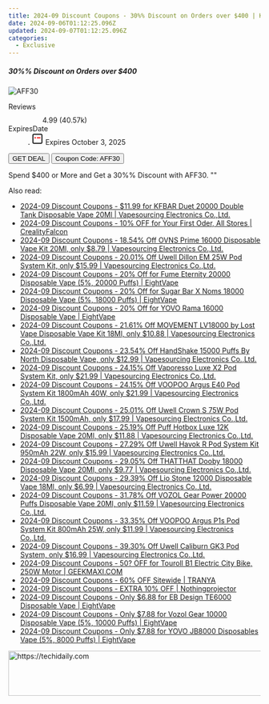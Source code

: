 ```yaml
---
title: 2024-09 Discount Coupons - 30%% Discount on Orders over $400 | Hangzhou Loonxi
date: 2024-09-06T01:12:25.096Z
updated: 2024-09-07T01:12:25.096Z
categories:
  - Exclusive
---
```



<div class="max-w-4xl mx-auto grid grid-cols-1 lg:max-w-5xl lg:gap-x-20 lg:grid-cols-2">
  <div class="relative p-3 col-start-1 row-start-1 flex flex-col-reverse rounded-lg bg-gradient-to-t from-black/75 via-black/0 sm:bg-none sm:row-start-2 sm:p-0 lg:row-start-1">
    <h5 class="mt-1 text-lg font-semibold text-white sm:text-slate-900 md:text-2xl dark:sm:text-white">30%% Discount on Orders over $400</h5>
  </div>
  
  <div class="col-start-1 col-end-3 row-start-1 grid gap-4 sm:mb-6 sm:grid-cols-4 lg:col-start-2 lg:row-span-6 lg:row-end-6 lg:mb-0 lg:gap-6">
      <img src="&quot;&quot;" onClick="javascript:window.open(decodeURIComponent('%22https%3A%2F%2Fwww.shareasale.com%2Fu.cfm%3Fd%3D1232916%26m%3D155620%26u%3D4338022%22'), '_blank');void(0);" alt="AFF30" class="h-60 w-full rounded-lg object-cover sm:col-span-2 sm:h-52 lg:col-span-full" loading="lazy" />
    
  </div>
  <dl class="row-start-2 mt-4 flex items-center text-xs font-medium sm:row-start-3 sm:mt-1 md:mt-2.5 lg:row-start-2">
    <dt class="sr-only">Reviews</dt>
    <dd class="flex items-center text-indigo-600 dark:text-indigo-400">
      <svg width="24" height="24" fill="none" aria-hidden="true" class="mr-1 stroke-current dark:stroke-indigo-500">
        <path d="m12 5 2 5h5l-4 4 2.103 5L12 16l-5.103 3L9 14l-4-4h5l2-5Z" stroke-width="2" stroke-linecap="round" stroke-linejoin="round" />
      </svg>
      <span>4.99 <span class="font-normal text-slate-400">(40.57k)</span></span>
    </dd>
    <dt class="sr-only">ExpiresDate</dt>
    <dd class="flex items-center">
      <svg width="2" height="2" aria-hidden="true" fill="currentColor" class="mx-3 text-slate-300">
        <circle cx="1" cy="1" r="1" />
      </svg>
      <svg width="24" height="24" viewBox="0 0 24 24" fill="none" stroke="currentColor" stroke-width="2">
        <rect x="3" y="3" width="18" height="18" rx="2" fill="#fff" />
        <path d="M6 10L18 10" stroke="red" stroke-width="2" fill="none" />
        <path d="M10 6L10 18" stroke="#fff" stroke-width="2" fill="none" />
      </svg>
      Expires October 3, 2025    </dd>
  </dl>
  <div class="col-start-1 row-start-3 mt-4 self-center sm:col-start-2 sm:row-span-2 sm:row-start-2 sm:mt-0 lg:col-start-1 lg:row-start-3 lg:row-end-4 lg:mt-6">
    <button type="button" onClick="javascript:window.open(decodeURIComponent('%22https%3A%2F%2Fwww.shareasale.com%2Fu.cfm%3Fd%3D1232916%26m%3D155620%26u%3D4338022%22'), '_blank');void(0);" class="rounded-lg bg-red-600 px-3 py-2 text-sm font-medium leading-6 text-white">GET DEAL</button>
    <button type="button" onClick="javascript:window.open(decodeURIComponent('%22https%3A%2F%2Fwww.shareasale.com%2Fu.cfm%3Fd%3D1232916%26m%3D155620%26u%3D4338022%22'), '_blank');void(0);" class="border-dashed border-2 border-indigo-600 bg-green-100 text-sm leading-6 font-medium py-2 px-3 rounded-lg">Coupon Code: AFF30</button>
  </div>
  <p class="col-start-1 mt-4 text-sm leading-6 sm:col-span-2 lg:col-span-1 lg:row-start-4 lg:mt-6 dark:text-slate-400">
    Spend $400 or More and Get a 30%% Discount with AFF30. 
""  </p>
</div>
<span class="atpl-alsoreadstyle">Also read:</span>
<div><ul>
<li><a href="https://coupons.techidaily.com/coupon-1110967-share-90958-sale/"><u>2024-09 Discount Coupons - $11.99 for KFBAR Duet 20000 Double Tank Disposable Vape 20Ml | Vapesourcing Electronics Co.,Ltd.</u></a></li>
<li><a href="https://coupons.techidaily.com/coupon-1112001-share-150021-sale/"><u>2024-09 Discount Coupons - 10% OFF for Your First Oder, All Stores | CrealityFalcon</u></a></li>
<li><a href="https://coupons.techidaily.com/coupon-1110989-share-90958-sale/"><u>2024-09 Discount Coupons - 18.54% Off OVNS Prime 16000 Disposable Vape Kit 20Ml, only $8.79 | Vapesourcing Electronics Co.,Ltd.</u></a></li>
<li><a href="https://coupons.techidaily.com/coupon-1097874-share-90958-sale/"><u>2024-09 Discount Coupons - 20.01% Off Uwell Dillon EM 25W Pod System Kit, only $15.99 | Vapesourcing Electronics Co.,Ltd.</u></a></li>
<li><a href="https://coupons.techidaily.com/coupon-1112238-share-59344-sale/"><u>2024-09 Discount Coupons - 20% Off for Fume Eternity 20000 Disposable Vape (5%, 20000 Puffs) | EightVape</u></a></li>
<li><a href="https://coupons.techidaily.com/coupon-1112241-share-59344-sale/"><u>2024-09 Discount Coupons - 20% Off for Sugar Bar X Noms 18000 Disposable Vape (5%, 18000 Puffs) | EightVape</u></a></li>
<li><a href="https://coupons.techidaily.com/coupon-1112235-share-59344-sale/"><u>2024-09 Discount Coupons - 20% Off for YOVO Rama 16000 Disposable Vape | EightVape</u></a></li>
<li><a href="https://coupons.techidaily.com/coupon-1110614-share-90958-sale/"><u>2024-09 Discount Coupons - 21.61% Off MOVEMENT LV18000 by Lost Vape Disposable Vape Kit 18Ml, only $10.88 | Vapesourcing Electronics Co.,Ltd.</u></a></li>
<li><a href="https://coupons.techidaily.com/coupon-1112219-share-90958-sale/"><u>2024-09 Discount Coupons - 23.54% Off HandShake 15000 Puffs By North Disposable Vape, only $12.99 | Vapesourcing Electronics Co.,Ltd.</u></a></li>
<li><a href="https://coupons.techidaily.com/coupon-1110998-share-90958-sale/"><u>2024-09 Discount Coupons - 24.15% Off Vaporesso Luxe X2 Pod System Kit, only $21.99 | Vapesourcing Electronics Co.,Ltd.</u></a></li>
<li><a href="https://coupons.techidaily.com/coupon-1110437-share-90958-sale/"><u>2024-09 Discount Coupons - 24.15% Off VOOPOO Argus E40 Pod System Kit 1800mAh 40W, only $21.99 | Vapesourcing Electronics Co.,Ltd.</u></a></li>
<li><a href="https://coupons.techidaily.com/coupon-1110993-share-90958-sale/"><u>2024-09 Discount Coupons - 25.01% Off Uwell Crown S 75W Pod System Kit 1500mAh, only $17.99 | Vapesourcing Electronics Co.,Ltd.</u></a></li>
<li><a href="https://coupons.techidaily.com/coupon-1095806-share-90958-sale/"><u>2024-09 Discount Coupons - 25.19% Off Puff Hotbox Luxe 12K Disposable Vape 20Ml, only $11.88 | Vapesourcing Electronics Co.,Ltd.</u></a></li>
<li><a href="https://coupons.techidaily.com/coupon-1111987-share-90958-sale/"><u>2024-09 Discount Coupons - 27.29% Off Uwell Havok R Pod System Kit 950mAh 22W, only $15.99 | Vapesourcing Electronics Co.,Ltd.</u></a></li>
<li><a href="https://coupons.techidaily.com/coupon-1112223-share-90958-sale/"><u>2024-09 Discount Coupons - 29.05% Off THATTHAT Dooby 18000 Disposable Vape 20Ml, only $9.77 | Vapesourcing Electronics Co.,Ltd.</u></a></li>
<li><a href="https://coupons.techidaily.com/coupon-1089820-share-90958-sale/"><u>2024-09 Discount Coupons - 29.39% Off Lio Stone 12000 Disposable Vape 18Ml, only $6.99 | Vapesourcing Electronics Co.,Ltd.</u></a></li>
<li><a href="https://coupons.techidaily.com/coupon-1102161-share-90958-sale/"><u>2024-09 Discount Coupons - 31.78% Off VOZOL Gear Power 20000 Puffs Disposable Vape 20Ml, only $11.59 | Vapesourcing Electronics Co.,Ltd.</u></a></li>
<li><a href="https://coupons.techidaily.com/coupon-1063871-share-90958-sale/"><u>2024-09 Discount Coupons - 33.35% Off VOOPOO Argus P1s Pod System Kit 800mAh 25W, only $11.99 | Vapesourcing Electronics Co.,Ltd.</u></a></li>
<li><a href="https://coupons.techidaily.com/coupon-1070493-share-90958-sale/"><u>2024-09 Discount Coupons - 39.30% Off Uwell Caliburn GK3 Pod System, only $16.99 | Vapesourcing Electronics Co.,Ltd.</u></a></li>
<li><a href="https://coupons.techidaily.com/coupon-1112328-share-77450-sale/"><u>2024-09 Discount Coupons - 50? OFF for Touroll B1 Electric City Bike, 250W Motor | GEEKMAXI.COM</u></a></li>
<li><a href="https://coupons.techidaily.com/coupon-1110245-share-93338-sale/"><u>2024-09 Discount Coupons - 60% OFF Sitewide | TRANYA</u></a></li>
<li><a href="https://coupons.techidaily.com/coupon-1112261-share-152651-sale/"><u>2024-09 Discount Coupons - EXTRA 10% OFF | Nothingprojector</u></a></li>
<li><a href="https://coupons.techidaily.com/coupon-1112221-share-59344-sale/"><u>2024-09 Discount Coupons - Only $6.88 for EB Design TE6000 Disposable Vape | EightVape</u></a></li>
<li><a href="https://coupons.techidaily.com/coupon-1080805-share-59344-sale/"><u>2024-09 Discount Coupons - Only $7.88 for Vozol Gear 10000 Disposable Vape (5%, 10000 Puffs) | EightVape</u></a></li>
<li><a href="https://coupons.techidaily.com/coupon-1084489-share-59344-sale/"><u>2024-09 Discount Coupons - Only $7.88 for YOVO JB8000 Disposables Vape (5%, 8000 Puffs) | EightVape</u></a></li>
</ul></div>

<ins class="adsbygoogle"
      style="display:block"
      data-ad-client="ca-pub-7571918770474297"
      data-ad-slot="8358498916"
      data-ad-format="auto"
      data-full-width-responsive="true"></ins>
<!-- affiliate ads begin -->
<a href="https://appsumo.8odi.net/c/5597632/2123736/7443" target="_top" id="2123736">
  <img src="//a.impactradius-go.com/display-ad/7443-2123736" border="0" alt="https://techidaily.com" width="728" height="90"/>
</a>
<img height="0" width="0" src="https://appsumo.8odi.net/i/5597632/2123736/7443" style="position:absolute;visibility:hidden;" border="0" />
<!-- affiliate ads end -->